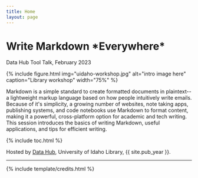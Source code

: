 ```yaml
---
title: Home
layout: page
---
```


# Write Markdown \*Everywhere\* 

Data Hub Tool Talk, February 2023

{% include figure.html img="uidaho-workshop.jpg" alt="intro image here" caption="Library workshop" width="75%" %}

Markdown is a simple standard to create formatted documents in plaintext--a lightweight markup language based on how people intuitively write emails. 
Because of it's simplicity, a growing number of websites, note taking apps, publishing systems, and code notebooks use Markdown to format content, making it a powerful, cross-platform option for academic and tech writing. 
This session introduces the basics of writing Markdown, useful applications, and tips for efficient writing.

{% include toc.html %}

Hosted by [Data Hub](https://www.lib.uidaho.edu/datahub/), University of Idaho Library, {{ site.pub_year }}.

------

{% include template/credits.html %}

